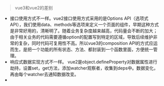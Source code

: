 > vue3和vue2的差别
  * 接口使用方式不一样。vue2接口使用方式采用的是Options API（选项式API），我们使用data、methods等选项来定义一个页面的组件，早期这种方式是非常好用的，清晰明了。随着业务复杂度越来越高，代码量会不断的加大；由于相关业务的代码需要遵循option的配置写到特定的区域，导致后续维护非常的复杂，同时代码可复用性不高。所以vue3的composition API的方式应运而生，是把一个功能的所有状态、方法、都封装到一个函数里面，方便统一管理。
  * 响应式数据实现方式不一样。  vue2是object.defineProperty对数据属性进行劫持，设置set，get方法，添加watcher观察者，收集到deps中。数据变化，再由每个watcher去通知数据改变。
  * 